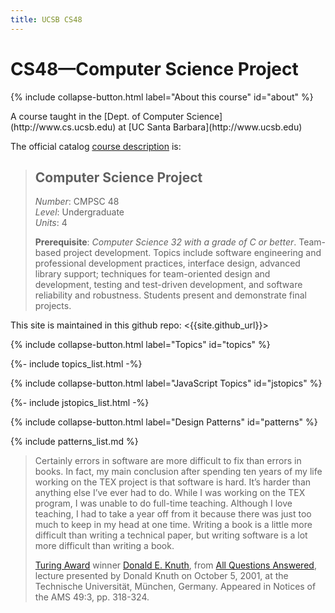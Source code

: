```yaml
---
title: UCSB CS48
---
```


# CS48&mdash;Computer Science Project

{% include collapse-button.html label="About this course" id="about" %}
<div class="collapse" id="about">
 <div class="card card-body" markdown="1">
A course taught 
in the [Dept. of Computer Science](http://www.cs.ucsb.edu) at
[UC Santa Barbara](http://www.ucsb.edu)

The official catalog [course description](http://www.cs.ucsb.edu/education/courses/cmpsc-48) is:

> ## Computer Science Project <br>
> *Number*: CMPSC 48 <br>
> *Level*: Undergraduate <br>
> *Units*: 4 <br>
>
> **Prerequisite**: *Computer Science 32 with a grade of C or better*.
> Team-based project development. Topics include software engineering
> and professional development practices, interface design, advanced
> library support; techniques for team-oriented design and
> development, testing and test-driven development, and software
> reliability and robustness. Students present and demonstrate final
> projects.

This site is maintained in this github repo: <{{site.github_url}}>

</div>
</div>

{% include collapse-button.html label="Topics" id="topics" %}
<div class="collapse" id="topics">
<div class="card card-body" markdown="1">
{%- include topics_list.html -%}
</div>
</div>
<!--
{% include collapse-button.html label="Python Topics" id="pytopics" %}
<div class="collapse" id="pytopics">
<div class="card card-body" markdown="1">
{%- include pytopics_list.html -%}
</div>
</div>
-->


{% include collapse-button.html label="JavaScript Topics" id="jstopics" %}
<div class="collapse" id="jstopics">
<div class="card card-body" markdown="1">
{%- include jstopics_list.html -%}
</div>
</div>


{% include collapse-button.html label="Design Patterns" id="patterns" %}
<div class="collapse" id="patterns">
<div class="card card-body" markdown="1">
{% include patterns_list.md %}
</div>
</div>

<blockquote markdown="1">

Certainly errors in software are more difficult to fix than errors in books. In fact, my main conclusion after spending ten years of my life working on the TEX project is that software is hard. It’s harder than anything else I’ve ever had to do. While I was working on the TEX program, I was unable to do full-time teaching. Although I love teaching, I had to take a year off from it because there was just too much to keep in my head at one time. Writing a book is a little more difficult than writing a technical paper, but writing software is a lot more difficult than writing a book. 

[Turing Award](https://amturing.acm.org/award_winners/knuth_1013846.cfm) winner [Donald E. Knuth](https://www-cs-faculty.stanford.edu/~knuth/), from [All Questions Answered](https://sites.cs.ucsb.edu/~ravenben/bits/knuth.pdf), lecture presented by Donald Knuth on October 5, 2001, at the Technische Universität, München, Germany. Appeared in Notices of the AMS 49:3, pp. 318-324.

</blockquote>
